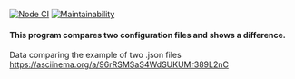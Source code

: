 [![Node CI](https://github.com/IlliaTemnov/frontend-project-lvl1/workflows/Node%20CI/badge.svg)](https://github.com/IlliaTemnov/frontend-project-lvl2/actions)
[![Maintainability](https://api.codeclimate.com/v1/badges/71f8e550658aa9c68326/maintainability)](https://codeclimate.com/github/IlliaTemnov/frontend-project-lvl2/maintainability)

#### This program compares two configuration files and shows a difference.


Data comparing the example of two .json files
https://asciinema.org/a/96rRSMSaS4WdSUKUMr389L2nC


